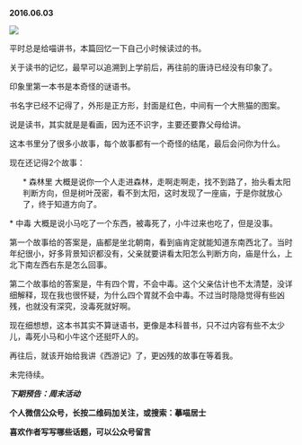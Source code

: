 
          
            
**2016.06.03**



![](//upload-images.jianshu.io/upload_images/51001-b9810d06dfb4d1bc.jpg)




平时总是给喵讲书，本篇回忆一下自己小时候读过的书。

关于读书的记忆，最早可以追溯到上学前后，再往前的唐诗已经没有印象了。

印象里第一本书是本奇怪的谜语书。

书名字已经不记得了，外形是正方形，封面是红色，中间有一个大熊猫的图案。

说是读书，其实就是是看画，因为还不识字，主要还要靠父母给讲。

这本书里分了很多小故事，每个故事都有一个奇怪的结尾，最后会问你为什么。

现在还记得2个故事：
<ol>
* 森林里
大概是说你一个人走进森林，走啊走啊走，找不到路了，抬头看太阳判断方向，但是树叶茂密，看不到太阳，这时发现了一座庙，于是你就放心了，终于知道方向了。
</ol>
* 中毒
大概是说小马吃了一个东西，被毒死了，小牛过来也吃了，但是没事。


第一个故事给的答案是，庙都是坐北朝南，看到庙肯定就能知道东南西北了。当时年纪很小，好多背景知识都没有，父亲就要讲看太阳怎么判断方向，庙是什么，上北下南左西右东是怎么回事。

第二个故事给的答案是，牛有四个胃，不会中毒。这个父亲估计也不太清楚，没详细解释，现在我也很怀疑，为什么四个胃就不会中毒。不过当时隐隐觉得有些凶残，也就没有深究，没毒死就好啊。

现在细想想，这本书其实不算谜语书，更像是本科普书，只不过内容有些不太少儿，毒死小马和小牛这个还挺吓人的。

再往后，就该开始给我讲《西游记》了，更凶残的故事在等着我。

未完待续。


***下期预告：周末活动***


**个人微信公众号，长按二维码加关注，或搜索：摹喵居士**

**喜欢作者写写哪些话题，可以公众号留言**




          
        